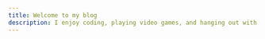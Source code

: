 ```yaml
---
title: Welcome to my blog
description: I enjoy coding, playing video games, and hanging out with friends. 
---
```


